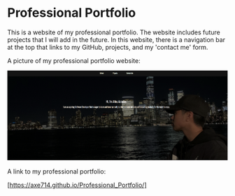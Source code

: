 # Professional Portfolio

This is a website of my professional portfolio. The website includes future projects that I will add in the future. In this website, there is a navigation bar at the top that links to my GitHub, projects, and my 'contact me' form. 

A picture of my professional portfolio website:

![ProfessionalPortfolio](./assets/images/PortfolioPicture.png)

A link to my professional portfolio:

[https://axe714.github.io/Professional_Portfolio/]

